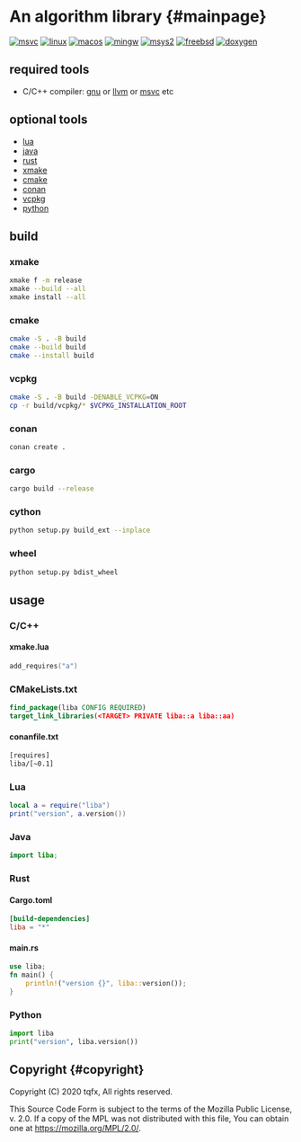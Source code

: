 # An algorithm library {#mainpage}

[![msvc](https://github.com/tqfx/liba/actions/workflows/msvc.yml/badge.svg)](https://github.com/tqfx/liba/actions/workflows/msvc.yml)
[![linux](https://github.com/tqfx/liba/actions/workflows/linux.yml/badge.svg)](https://github.com/tqfx/liba/actions/workflows/linux.yml)
[![macos](https://github.com/tqfx/liba/actions/workflows/macos.yml/badge.svg)](https://github.com/tqfx/liba/actions/workflows/macos.yml)
[![mingw](https://github.com/tqfx/liba/actions/workflows/mingw.yml/badge.svg)](https://github.com/tqfx/liba/actions/workflows/mingw.yml)
[![msys2](https://github.com/tqfx/liba/actions/workflows/msys2.yml/badge.svg)](https://github.com/tqfx/liba/actions/workflows/msys2.yml)
[![freebsd](https://github.com/tqfx/liba/actions/workflows/freebsd.yml/badge.svg)](https://github.com/tqfx/liba/actions/workflows/freebsd.yml)
[![doxygen](https://github.com/tqfx/liba/actions/workflows/doxygen.yml/badge.svg)](https://github.com/tqfx/liba/actions/workflows/doxygen.yml)

## required tools

- C/C++ compiler: [gnu](https://gcc.gnu.org) or [llvm](https://clang.llvm.org) or [msvc](https://visualstudio.microsoft.com/visual-cpp-build-tools) etc

## optional tools

- [lua](https://www.lua.org)
- [java](https://www.oracle.com/java)
- [rust](https://www.rust-lang.org)
- [xmake](https://xmake.io)
- [cmake](https://cmake.org)
- [conan](https://conan.io)
- [vcpkg](https://vcpkg.io)
- [python](https://www.python.org)

## build

### xmake

```bash
xmake f -m release
xmake --build --all
xmake install --all
```

### cmake

```bash
cmake -S . -B build
cmake --build build
cmake --install build
```

### vcpkg

```bash
cmake -S . -B build -DENABLE_VCPKG=ON
cp -r build/vcpkg/* $VCPKG_INSTALLATION_ROOT
```

### conan

```bash
conan create .
```

### cargo

```bash
cargo build --release
```

### cython

```bash
python setup.py build_ext --inplace
```

### wheel

```bash
python setup.py bdist_wheel
```

## usage

### C/C++

#### xmake.lua

```lua
add_requires("a")
```

### CMakeLists.txt

```cmake
find_package(liba CONFIG REQUIRED)
target_link_libraries(<TARGET> PRIVATE liba::a liba::aa)
```

#### conanfile.txt

```txt
[requires]
liba/[~0.1]
```

### Lua

```lua
local a = require("liba")
print("version", a.version())
```

### Java

```java
import liba;
```

### Rust

#### Cargo.toml

```toml
[build-dependencies]
liba = "*"
```

#### main.rs

```rs
use liba;
fn main() {
    println!("version {}", liba::version());
}
```

### Python

```py
import liba
print("version", liba.version())
```

## Copyright {#copyright}

Copyright (C) 2020 tqfx, All rights reserved.

This Source Code Form is subject to the terms of the Mozilla Public
License, v. 2.0. If a copy of the MPL was not distributed with this
file, You can obtain one at https://mozilla.org/MPL/2.0/.
